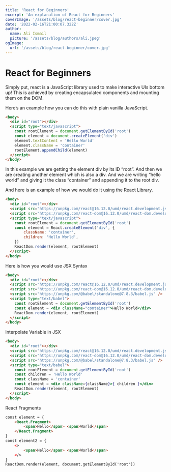 ```yaml
---
title: 'React for Beginners'
excerpt: 'An explanation of React for Beginners'
coverImage: '/assets/blog/react-beginner/cover.jpg'
date: '2022-02-16T21:00:07.322Z'
author:
  name: Ali Ismail
  picture: '/assets/blog/authors/ali.jpeg'
ogImage:
  url: '/assets/blog/react-beginner/cover.jpg'
---
```


# React for Beginners

Simply put, react is a JavaScript library used to make interactive UIs bottom up!
This is achieved by creating encapsulated components and mounting them on the DOM.

Here’s an example how you can do this with plain vanilla JavaScript.

```html
<body>
  <div id="root"></div>
  <script type="text/javascript">
    const rootElement = document.getElementById('root')
    const element = document.createElement('div')
    element.textContent = 'Hello World'
    element.className = 'container'
    rootElement.appendChild(element)
  </script>
</body>
```

In this example we are getting the element div by its ID “root”. And then we are creating another element which is also a div. And we are writing “hello world” and giving it the class “container” and appending it to the root div.

And here is an example of how we would do it using the React Library.

```html
<body>
  <div id="root"></div>
  <script src="https://unpkg.com/react@16.12.0/umd/react.development.js" />
  <script src="https://unpkg.com/react-dom@16.12.0/umd/react-dom.development.js" />
  <script type="text/javascript">
    const rootElement = document.getElementById('root')
    const element = React.createElement('div', {
        className: 'container',
        children: 'Hello World',
    })
    ReactDom.render(element, rootElement)
  </script>
</body>
```

Here is how you would use JSX Syntax
```html
<body>
  <div id="root"></div>
  <script src="https://unpkg.com/react@16.12.0/umd/react.development.js" />
  <script src="https://unpkg.com/react-dom@16.12.0/umd/react-dom.development.js" />
  <script src="https://unpkg.com/@babel/standalone@7.8.3/babel.js" />
  <script type="text/babel">
	const rootElement = document.getElementById('root')
	const element = <div className="container">Hello World</div>
	ReactDom.render(element, rootElement)
  </script>
</body>
```

Interpolate Variable in JSX

```html
<body>
  <div id="root"></div>
  <script src="https://unpkg.com/react@16.12.0/umd/react.development.js" />
  <script src="https://unpkg.com/react-dom@16.12.0/umd/react-dom.development.js" />
  <script src="https://unpkg.com/@babel/standalone@7.8.3/babel.js" />
  <script type="text/babel">
	const rootElement = document.getElementById('root')
	const children = 'Hello World'
	const className = 'container'
	const element = <div className={className}>{ children }</div>
	ReactDom.render(element, rootElement)
  </script>
</body>
```


React Fragments 

```html
const element = {
	<React.Fragment>
		<span>Hello</span> <span>World</span>
	</React.Fragment>
}
const element2 = {
	<>
		<span>Hello</span> <span>World</span>
	</>
}
ReactDom.render(element, document.getElementById('root'))
```

